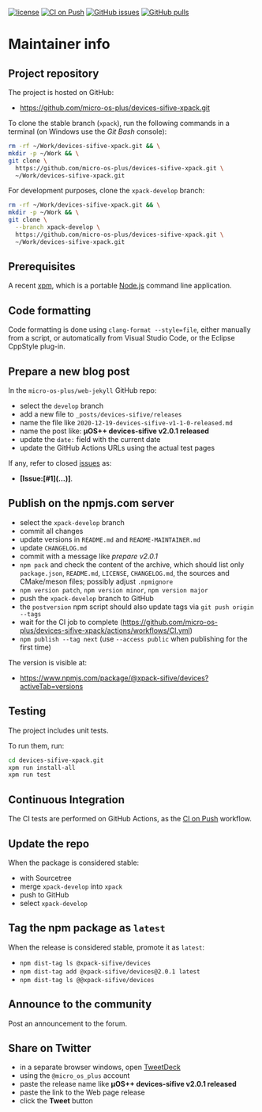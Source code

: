 [![license](https://img.shields.io/github/license/micro-os-plus/devices-sifive-xpack)](https://github.com/micro-os-plus/devices-sifive-xpack/blob/xpack/LICENSE)
[![CI on Push](https://github.com/micro-os-plus/devices-sifive-xpack/workflows/CI%20on%20Push/badge.svg)](https://github.com/micro-os-plus/devices-sifive-xpack/actions?query=workflow%3A%22CI+on+Push%22)
[![GitHub issues](https://img.shields.io/github/issues/micro-os-plus/devices-sifive-xpack.svg)](https://github.com/micro-os-plus/devices-sifive-xpack/issues/)
[![GitHub pulls](https://img.shields.io/github/issues-pr/micro-os-plus/devices-sifive-xpack.svg)](https://github.com/micro-os-plus/devices-sifive-xpack/pulls)

# Maintainer info

## Project repository

The project is hosted on GitHub:

- <https://github.com/micro-os-plus/devices-sifive-xpack.git>

To clone the stable branch (`xpack`), run the following commands in a
terminal (on Windows use the _Git Bash_ console):

```sh
rm -rf ~/Work/devices-sifive-xpack.git && \
mkdir -p ~/Work && \
git clone \
  https://github.com/micro-os-plus/devices-sifive-xpack.git \
  ~/Work/devices-sifive-xpack.git
```

For development purposes, clone the `xpack-develop` branch:

```sh
rm -rf ~/Work/devices-sifive-xpack.git && \
mkdir -p ~/Work && \
git clone \
  --branch xpack-develop \
  https://github.com/micro-os-plus/devices-sifive-xpack.git \
  ~/Work/devices-sifive-xpack.git
```

## Prerequisites

A recent [xpm](https://xpack.github.io/xpm/), which is a portable
[Node.js](https://nodejs.org/) command line application.

## Code formatting

Code formatting is done using `clang-format --style=file`, either manually
from a script, or automatically from Visual Studio Code, or the Eclipse
CppStyle plug-in.

## Prepare a new blog post

In the `micro-os-plus/web-jekyll` GitHub repo:

- select the `develop` branch
- add a new file to `_posts/devices-sifive/releases`
- name the file like `2020-12-19-devices-sifive-v1-1-0-released.md`
- name the post like: **µOS++ devices-sifive v2.0.1 released**
- update the `date:` field with the current date
- update the GitHub Actions URLs using the actual test pages

If any, refer to closed
[issues](https://github.com/micro-os-plus/devices-sifive-xpack/issues/)
as:

- **[Issue:\[#1\]\(...\)]**.

## Publish on the npmjs.com server

- select the `xpack-develop` branch
- commit all changes
- update versions in `README.md` and `README-MAINTAINER.md`
- update `CHANGELOG.md`
- commit with a message like _prepare v2.0.1_
- `npm pack` and check the content of the archive, which should list
  only `package.json`, `README.md`, `LICENSE`, `CHANGELOG.md`,
  the sources and CMake/meson files;
  possibly adjust `.npmignore`
- `npm version patch`, `npm version minor`, `npm version major`
- push the `xpack-develop` branch to GitHub
- the `postversion` npm script should also update tags via `git push origin --tags`
- wait for the CI job to complete
  (<https://github.com/micro-os-plus/devices-sifive-xpack/actions/workflows/CI.yml>)
- `npm publish --tag next` (use `--access public` when publishing for
  the first time)

The version is visible at:

- <https://www.npmjs.com/package/@xpack-sifive/devices?activeTab=versions>

## Testing

The project includes unit tests.

To run them, run:

```sh
cd devices-sifive-xpack.git
xpm run install-all
xpm run test
```

## Continuous Integration

The CI tests are performed on GitHub Actions, as the
[CI on Push](https://github.com/micro-os-plus/devices-sifive-xpack/actions?query=workflow%3A%22CI+on+Push%22)
workflow.

## Update the repo

When the package is considered stable:

- with Sourcetree
- merge `xpack-develop` into `xpack`
- push to GitHub
- select `xpack-develop`

## Tag the npm package as `latest`

When the release is considered stable, promote it as `latest`:

- `npm dist-tag ls @xpack-sifive/devices`
- `npm dist-tag add @xpack-sifive/devices@2.0.1 latest`
- `npm dist-tag ls @@xpack-sifive/devices`

## Announce to the community

Post an announcement to the forum.

## Share on Twitter

- in a separate browser windows, open [TweetDeck](https://tweetdeck.twitter.com/)
- using the `@micro_os_plus` account
- paste the release name like **µOS++ devices-sifive v2.0.1 released**
- paste the link to the Web page release
- click the **Tweet** button
